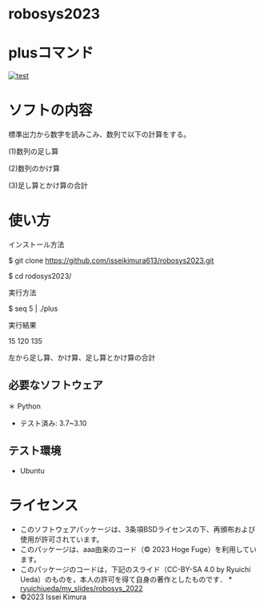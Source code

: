 # robosys2023

# plusコマンド
[![test](https://github.com/isseikimura613/robosys2023/actions/workflows/test.yml/badge.svg)](https://github.com/isseikimura613/robosys2023/actions/workflows/test.yml)

# ソフトの内容
標準出力から数字を読みこみ、数列で以下の計算をする。

(1)数列の足し算

(2)数列のかけ算

(3)足し算とかけ算の合計

# 使い方
インストール方法

$ git clone https://github.com/isseikimura613/robosys2023.git

$ cd rodosys2023/

実行方法

$ seq 5 | ./plus

実行結果

15 120 135

左から足し算、かけ算、足し算とかけ算の合計

## 必要なソフトウェア
＊ Python
   * テスト済み: 3.7~3.10

## テスト環境
* Ubuntu

# ライセンス
* このソフトウェアパッケージは、3条項BSDライセンスの下、再頒布および使用が許可されています。
* このパッケージは、aaa由来のコード（© 2023 Hoge Fuge）を利用しています。
* このパッケージのコードは，下記のスライド（CC-BY-SA 4.0 by Ryuichi Ueda）のものを，本人の許可を得て自身の著作としたものです．
      * [ryuichiueda/my_slides/robosys_2022](https://github.com/ryuichiueda/my_slides/tree/master/robosys_2022)
* ©2023 Issei Kimura 

